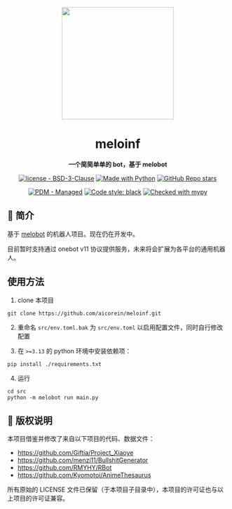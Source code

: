 <div align="center">
  <img width=256 src="https://github.com/Meloland/melobot/blob/main/docs/source/_static/logo.png?raw=true" />
  <h1>meloinf</h1>
  <p>
    <strong>一个简简单单的 bot，基于 melobot</strong>
  </p>
  <p align="center">
    <a href="https://github.com/aicorein/meloinf/blob/master/LICENSE"><img src="https://img.shields.io/badge/license-AGPL3-2ea44f" alt="license - BSD-3-Clause"></a>
    <a href="https://python.org" title="Go to Python homepage"><img src="https://img.shields.io/badge/Python-3.13%20%7C%203.14-2ea44f?logo=python&logoColor=white" alt="Made with Python"></a>
    <a href="https://github.com/aicorein/meloinf"><img alt="GitHub Repo stars" src="https://img.shields.io/github/stars/aicorein/meloinf"></a>
  </p>
  <p>
    <a href="https://pdm-project.org"><img src="https://img.shields.io/badge/PDM-Managed-purple?logo=pdm&logoColor=white" alt="PDM - Managed"></a>
    <a href="https://github.com/psf/black"><img alt="Code style: black" src="https://img.shields.io/badge/code%20style-black-000000.svg"></a>
    <a href="https://mypy-lang.org/"><img src="https://www.mypy-lang.org/static/mypy_badge.svg" alt="Checked with mypy"></a>
  </p>
</div>

## 💬 简介

基于 [melobot](https://github.com/aicorein/melobot) 的机器人项目。现在仍在开发中。

目前暂时支持通过 onebot v11 协议提供服务，未来将会扩展为各平台的通用机器人。

## 使用方法

1. clone 本项目

```shell
git clone https://github.com/aicorein/meloinf.git
```

2. 重命名 `src/env.toml.bak` 为 `src/env.toml` 以启用配置文件，同时自行修改配置

3. 在 `>=3.13` 的 python 环境中安装依赖项：

```shell
pip install ./requirements.txt
```

4. 运行

```shell
cd src
python -m melobot run main.py
```

## 📜 版权说明

本项目借鉴并修改了来自以下项目的代码、数据文件：

- https://github.com/Giftia/Project_Xiaoye
- https://github.com/menzi11/BullshitGenerator
- https://github.com/RMYHY/RBot
- https://github.com/Kyomotoi/AnimeThesaurus

所有原始的 LICENSE 文件已保留（于本项目子目录中），本项目的许可证也与以上项目的许可证兼容。

